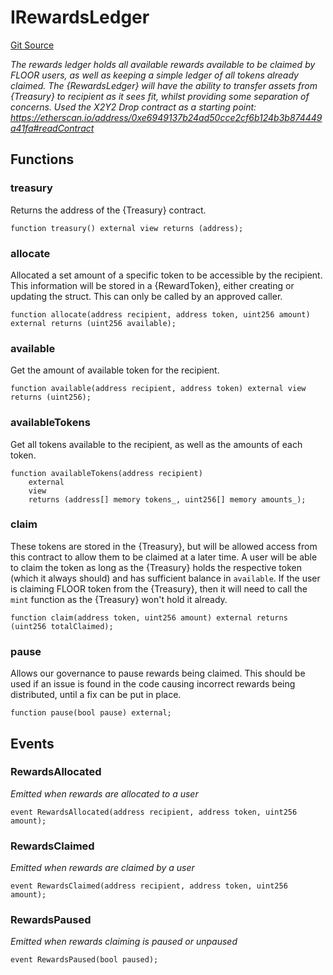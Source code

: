 # IRewardsLedger
[Git Source](https://github.com/FloorDAO/floor-v2/blob/37f09a5f4eb9f33e2f9b3f8c8a74d6362b1877d7/src/interfaces/RewardsLedger.sol)

*The rewards ledger holds all available rewards available to be claimed
by FLOOR users, as well as keeping a simple ledger of all tokens already
claimed.
The {RewardsLedger} will have the ability to transfer assets from {Treasury}
to recipient as it sees fit, whilst providing some separation of concerns.
Used the X2Y2 Drop contract as a starting point:
https://etherscan.io/address/0xe6949137b24ad50cce2cf6b124b3b874449a41fa#readContract*


## Functions
### treasury

Returns the address of the {Treasury} contract.


```solidity
function treasury() external view returns (address);
```

### allocate

Allocated a set amount of a specific token to be accessible by the recipient. This
information will be stored in a {RewardToken}, either creating or updating the
struct. This can only be called by an approved caller.


```solidity
function allocate(address recipient, address token, uint256 amount) external returns (uint256 available);
```

### available

Get the amount of available token for the recipient.


```solidity
function available(address recipient, address token) external view returns (uint256);
```

### availableTokens

Get all tokens available to the recipient, as well as the amounts of each token.


```solidity
function availableTokens(address recipient)
    external
    view
    returns (address[] memory tokens_, uint256[] memory amounts_);
```

### claim

These tokens are stored in the {Treasury}, but will be allowed access from
this contract to allow them to be claimed at a later time.
A user will be able to claim the token as long as the {Treasury} holds
the respective token (which it always should) and has sufficient balance
in `available`.
If the user is claiming FLOOR token from the {Treasury}, then it will need
to call the `mint` function as the {Treasury} won't hold it already.


```solidity
function claim(address token, uint256 amount) external returns (uint256 totalClaimed);
```

### pause

Allows our governance to pause rewards being claimed. This should be used
if an issue is found in the code causing incorrect rewards being distributed,
until a fix can be put in place.


```solidity
function pause(bool pause) external;
```

## Events
### RewardsAllocated
*Emitted when rewards are allocated to a user*


```solidity
event RewardsAllocated(address recipient, address token, uint256 amount);
```

### RewardsClaimed
*Emitted when rewards are claimed by a user*


```solidity
event RewardsClaimed(address recipient, address token, uint256 amount);
```

### RewardsPaused
*Emitted when rewards claiming is paused or unpaused*


```solidity
event RewardsPaused(bool paused);
```

